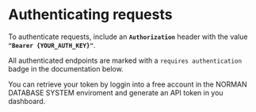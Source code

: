 # Authenticating requests

To authenticate requests, include an **`Authorization`** header with the value **`"Bearer {YOUR_AUTH_KEY}"`**.

All authenticated endpoints are marked with a `requires authentication` badge in the documentation below.

You can retrieve your token by loggin into a free account in the NORMAN DATABASE SYSTEM enviroment and generate an API token in you dashboard.
